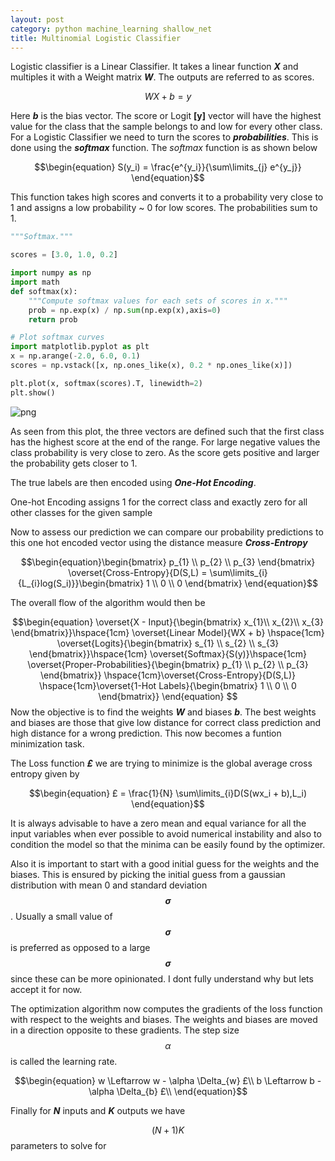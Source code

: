 ```yaml
---
layout: post
category: python machine_learning shallow_net
title: Multinomial Logistic Classifier
---
```


Logistic classifier is a  Linear Classifier. It takes a linear function ***X*** and multiples it with a Weight matrix ***W***. The outputs are referred to as scores.


$$WX + b = y $$


Here ***b*** is the bias vector. The score or Logit **[y]** vector will have the highest value for the class that the sample belongs to and low for every other class. For a Logistic Classifier we need to turn the scores to ***probabilities***. This is done using the ***softmax*** function. The *softmax* function is as shown below

$$\begin{equation}
S(y_i) = \frac{e^{y_i}}{\sum\limits_{j} e^{y_j}}
\end{equation}$$

This function takes high scores and converts it to a probability very close to 1 and assigns a low probability ~ 0 for low scores. The probabilities sum to 1.


```python
"""Softmax."""

scores = [3.0, 1.0, 0.2]

import numpy as np
import math
def softmax(x):
    """Compute softmax values for each sets of scores in x."""
    prob = np.exp(x) / np.sum(np.exp(x),axis=0)
    return prob

# Plot softmax curves
import matplotlib.pyplot as plt
x = np.arange(-2.0, 6.0, 0.1)
scores = np.vstack([x, np.ones_like(x), 0.2 * np.ones_like(x)])

plt.plot(x, softmax(scores).T, linewidth=2)
plt.show()
```


![png](/snippets/public/MultinomialLogisticClassifier_1_0.png)


As seen from this plot, the three vectors are defined such that the first class has the highest score at the end of the range.
For large negative values the class probability is very close to  zero. As the score gets positive and larger the probability
gets closer to 1.


The true labels are then encoded using ***One-Hot Encoding***.

One-hot Encoding assigns 1 for the correct class and exactly zero for all other classes for the given sample

Now to assess our prediction we can compare our probability predictions to this one hot encoded vector using the distance measure ***Cross-Entropy***

$$\begin{equation}\begin{bmatrix}
p_{1} \\
p_{2} \\
p_{3}
\end{bmatrix} \overset{Cross-Entropy}{D(S,L) = \sum\limits_{i}{L_{i}log(S_i)}}\begin{bmatrix}
1 \\
0 \\
0
\end{bmatrix}
\end{equation}$$

The overall flow of the algorithm would then be

$$\begin{equation}
\overset{X - Input}{\begin{bmatrix}
x_{1}\\
x_{2}\\
x_{3}
\end{bmatrix}}\hspace{1cm} \overset{Linear Model}{WX + b} \hspace{1cm} \overset{Logits}{\begin{bmatrix}
s_{1} \\
s_{2} \\
s_{3}
\end{bmatrix}}\hspace{1cm} \overset{Softmax}{S(y)}\hspace{1cm} \overset{Proper-Probabilities}{\begin{bmatrix}
p_{1} \\
p_{2} \\
p_{3}
\end{bmatrix}} \hspace{1cm}\overset{Cross-Entropy}{D(S,L)} \hspace{1cm}\overset{1-Hot Labels}{\begin{bmatrix}
1 \\
0 \\
0
\end{bmatrix}}
\end{equation}
$$
Now the objective is to find the weights ***W*** and biases ***b***. The best weights and biases are those that give low distance for correct class prediction and high distance for a wrong prediction. This now becomes a funtion minimization task.

The Loss function ***£*** we are trying to minimize is the global average cross entropy given by

$$\begin{equation}
£ = \frac{1}{N} \sum\limits_{i}D(S(wx_i + b),L_i)
\end{equation}$$


It is always advisable to have a zero mean and equal variance for all the input variables when ever possible to avoid numerical
instability and also to condition the model so that the minima can be easily found by the optimizer.

Also it is important to start with a good initial guess for the weights and the biases. This is ensured by picking the initial guess from a gaussian distribution with mean 0 and standard deviation **$$\sigma$$**. Usually a small value of **$$\sigma$$** is preferred as opposed to a large **$$\sigma$$** since these can be more opinionated. I dont fully understand why but lets accept it for now.

The optimization algorithm now computes the gradients of the loss function with respect to the weights and biases. The weights and biases are moved in a direction opposite to these gradients. The step size $$\alpha$$ is called the learning rate.

$$\begin{equation}
w \Leftarrow w - \alpha \Delta_{w} £\\
b \Leftarrow b - \alpha \Delta_{b} £\\
\end{equation}$$

Finally for ***N*** inputs and ***K*** outputs we have

$$\begin{equation}
(N+1)K
\end{equation}$$ parameters to solve for


```python

```
